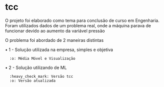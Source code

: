 # tcc

O projeto foi elaborado como tema para conclusão de curso em Engenharia.
Foram utilizados dados de um problema real, onde a máquina parava de funcionar devido ao aumento da variável pressão

O problema foi abordado de 2 maneiras distintas

• 1 - Solução utilizada na empresa, simples e objetiva

      :o: Média Móvel e Visualização

• 2 - Solução utilizando de ML

      :heavy_check_mark: Versão tcc        
      :o: Versão atualizada
